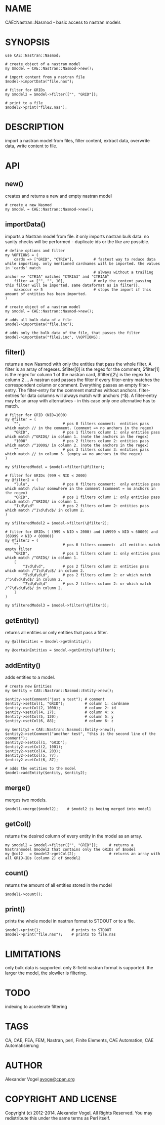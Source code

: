# NAME

CAE::Nastran::Nasmod - basic access to nastran models

# SYNOPSIS

    use CAE::Nastran::Nasmod;

    # create object of a nastran model
    my $model = CAE::Nastran::Nasmod->new();

    # import content from a nastran file
    $model->importData("file.nas");

    # filter for GRIDs
    my $model2 = $model->filter(["", "GRID"]);

    # print to a file
    $model2->print("file2.nas");

# DESCRIPTION

import a nastran model from files, filter content, extract data, overwrite data, write content to file.

# API

## new()

creates and returns a new and empty nastran model

    # create a new Nasmod
    my $model = CAE::Nastran::Nasmod->new();

## importData()

imports a Nastran model from file. it only imports nastran bulk data. no sanity checks will be performed - duplicate ids or the like are possible.

    # define options and filter
    my %OPTIONS = (
        cards => ["GRID", "CTRIA"],         # fastest way to reduce data while importing. only mentioned cardnames will be imported. the values in 'cards' match
                                            # always without a trailing anchor => "CTRIA" matches "CTRIA3" and "CTRIA6"
        filter => ["", "", 10],             # only the content passing this filter will be imported. same dataformat as in filter().
        maxoccur => 5                       # stops the import if this amount of entities has been imported.
    )

    # create object of a nastran model
    my $model = CAE::Nastran::Nasmod->new();
    
    # adds all bulk data of a file
    $model->importData("file.inc");
    
    # adds only the bulk data of the file, that passes the filter
    $model->importData("file2.inc", \%OPTIONS);

## filter()

returns a new Nasmod with only the entities that pass the whole filter. A filter is an array of regexes. $filter\[0\] is the regex for the comment, $filter\[1\] is the regex for column 1 of the nastran card, $filter\[2\] is the regex for column 2 ... A nastran card passes the filter if every filter-entry matches the correspondent column or comment. Everything passes an empty filter-entry. The filter-entry for the comment matches without anchors. filter-entries for data columns will always match with anchors (^$). A filter-entry may be an array with alternatives - in this case only one alternative has to match.

    # filter for GRID (NID=1000)
    my @filter = (
        "",                   # pos 0 filters comment:  entities pass which match // in the comment. (comment => no anchors in the regex)
        "GRID",               # pos 1 filters column 1: only entities pass which match /^GRID$/ in column 1. (note the anchors in the regex)
        "1000"                # pos 2 filters column 2: entities pass which match /^1000$/ in column 2. (note the anchors in the regex)
        ""                    # pos 3 filters column 3: entities pass which match // in column 3. (empty => no anchors in the regex)
    )

    my $filteredModel = $model->filter(\@filter);

    # filter for GRIDs (999 < NID < 2000)
    my @filter2 = (
        "lulu",               # pos 0 filters comment:  only entities pass which match /lulu/ somewhere in the comment (comment = no anchors in the regex)
        "GRID",               # pos 1 filters column 1: only entities pass which match /^GRID$/ in column 1.
        "1\d\d\d"             # pos 2 filters column 2: entities pass which match /^1\d\d\d$/ in column 2.
    )

    my $filteredModel2 = $model->filter(\@filter2);

    # filter for GRIDs ( (999 < NID < 2000) and (49999 < NID < 60000) and (69999 < NID < 80000))
    my @filter3 = (
        "",                   # pos 0 filters comment:  all entities match empty filter
        "GRID",               # pos 1 filters column 1: only entities pass which match /^GRID$/ in column 1.
        [
            "1\d\d\d",        # pos 2 filters column 2: entities pass which match /^1\d\d\d$/ in column 2.
            "5\d\d\d\d",      # pos 2 filters column 2: or which match /^5\d\d\d\d$/ in column 2.
            "7\d\d\d\d"       # pos 2 filters column 2: or which match /^7\d\d\d\d$/ in column 2.
        ]
    )

    my $filteredModel3 = $model->filter(\@filter3);

## getEntity()

returns all entities or only entities that pass a filter.

    my @allEntities = $model->getEntitiy();

    my @certainEntities = $model->getEntity(\@filter);

## addEntity()

adds entities to a model.

    # create new Entities
    my $entity = CAE::Nastran::Nasmod::Entity->new();

    $entity->setComment("just a test"); # comment
    $entity->setCol(1, "GRID");         # column 1: cardname
    $entity->setCol(2, 1000);           # column 2: id
    $entity->setCol(4, 17);             # column 4: x
    $entity->setCol(5, 120);            # column 5: y
    $entity->setCol(6, 88);             # column 6: z

    my $entity2 = CAE::Nastran::Nasmod::Entity->new(); 
    $entity2->setComment("another test", "this is the second line of the comment");
    $entity2->setCol(1, "GRID");
    $entity2->setCol(2, 1001);
    $entity2->setCol(4, 203);
    $entity2->setCol(5, 77);
    $entity2->setCol(6, 87);

    # adds the entities to the model
    $model->addEntity($entity, $entity2);

## merge()

merges two models.

    $model1->merge($model2);    # $model2 is beeing merged into model1

## getCol()

returns the desired column of every entity in the model as an array.

    my $model2 = $model->filter(["", "GRID"]);     # returns a Nastranmodel $model2 that contains only the GRIDs of $model
    my @col2   = $model2->getCol(2);               # returns an array with all GRID-IDs (column 2) of $model2

## count()

returns the amount of all entities stored in the model

    $model1->count();

## print()

prints the whole model in nastran format to STDOUT or to a file.

    $model->print();              # prints to STDOUT
    $model->print("file.nas");    # prints to file.nas

# LIMITATIONS

only bulk data is supported. only 8-field nastran format is supported. the larger the model, the slowlier is filtering.

# TODO

indexing to accelerate filtering

# TAGS

CA, CAE, FEA, FEM, Nastran, perl, Finite Elements, CAE Automation, CAE Automatisierung

# AUTHOR

Alexander Vogel <avoge@cpan.org>

# COPYRIGHT AND LICENSE

Copyright (c) 2012-2014, Alexander Vogel, All Rights Reserved.
You may redistribute this under the same terms as Perl itself.
